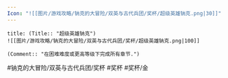 ```yaml
---
Icon: "![[图片/游戏攻略/钠克的大冒险/双英与古代兵团/奖杯/超级英雄钠克.png|30]]"
---
```

```ad-common-gold-trophy
title: (Title:: "超级英雄钠克")
![[图片/游戏攻略/钠克的大冒险/双英与古代兵团/奖杯/超级英雄钠克.png|100]]

(Comment:: "在困难难度或更高等级下完成所有章节.")
```

#钠克的大冒险/双英与古代兵团/奖杯 #奖杯 #奖杯/金
